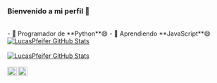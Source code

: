 ### Bienvenido a mi perfil 👋

<br />
- 🌱 Programador de **Python**😄
- 🌱 Aprendiendo **JavaScript**😄
  
<a href="https://github.com/Lucas-Pfeifer">
  <img align="center" src="https://github-readme-stats-anuraghazra1.vercel.app/api?username=Lucas-Pfeifer&show_icons=true&include_all_commits=true&theme=monokai&count_private=true" alt="LucasPfeifer GitHub Stats" />
</a>
<br />
<br />
<a href="https://github.com/Lucas-Pfeifer">
  <img align="center" src="https://github-readme-stats.vercel.app/api/top-langs/?username=Lucas-Pfeifer&langs_count=5&theme=dark&layout=compact" alt="LucasPfeifer GitHub Stats" />
<br />
<br />
<a href="https://twitter.com/lucas2008pfeif1">
  <img align="left" alt="lucas2008pfeif1" width="21px" src="https://raw.githubusercontent.com/anuraghazra/anuraghazra/master/assets/twitter.svg" />
</a>

<a href="https://discord.com/users/575477637456068634">
  <img align="left" alt="Lucas_P#6869" width="21px" src="https://raw.githubusercontent.com/anuraghazra/anuraghazra/master/assets/discord-round.svg" />
</a>
<br />
